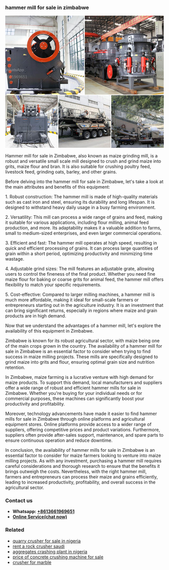 <h3>hammer mill for sale in zimbabwe</h3><img src='1708309577.jpg' alt=''><p>Hammer mill for sale in Zimbabwe, also known as maize grinding mill, is a robust and versatile small scale mill designed to crush and grind maize into grits, maize flour and bran. It is also suitable for crushing poultry feed, livestock feed, grinding oats, barley, and other grains.</p><p>Before delving into the hammer mill for sale in Zimbabwe, let's take a look at the main attributes and benefits of this equipment:</p><p>1. Robust construction: The hammer mill is made of high-quality materials such as cast iron and steel, ensuring its durability and long lifespan. It is designed to withstand heavy daily usage in a busy farming environment.</p><p>2. Versatility: This mill can process a wide range of grains and feed, making it suitable for various applications, including flour milling, animal feed production, and more. Its adaptability makes it a valuable addition to farms, small to medium-sized enterprises, and even larger commercial operations.</p><p>3. Efficient and fast: The hammer mill operates at high speed, resulting in quick and efficient processing of grains. It can process large quantities of grain within a short period, optimizing productivity and minimizing time wastage.</p><p>4. Adjustable grind sizes: The mill features an adjustable grate, allowing users to control the fineness of the final product. Whether you need fine maize flour for baking or coarse grits for animal feed, the hammer mill offers flexibility to match your specific requirements.</p><p>5. Cost-effective: Compared to larger milling machines, a hammer mill is much more affordable, making it ideal for small-scale farmers or entrepreneurs starting out in the agriculture industry. It is an investment that can bring significant returns, especially in regions where maize and grain products are in high demand.</p><p>Now that we understand the advantages of a hammer mill, let's explore the availability of this equipment in Zimbabwe.</p><p>Zimbabwe is known for its robust agricultural sector, with maize being one of the main crops grown in the country. The availability of a hammer mill for sale in Zimbabwe is an essential factor to consider when trying to find success in maize milling projects. These mills are specifically designed to grind maize into grits and flour, ensuring optimal grain size and nutrition retention.</p><p>In Zimbabwe, maize farming is a lucrative venture with high demand for maize products. To support this demand, local manufacturers and suppliers offer a wide range of robust and efficient hammer mills for sale in Zimbabwe. Whether you're buying for your individual needs or for commercial purposes, these machines can significantly boost your productivity and profitability.</p><p>Moreover, technology advancements have made it easier to find hammer mills for sale in Zimbabwe through online platforms and agricultural equipment stores. Online platforms provide access to a wider range of suppliers, offering competitive prices and product variations. Furthermore, suppliers often provide after-sales support, maintenance, and spare parts to ensure continuous operation and reduce downtime.</p><p>In conclusion, the availability of hammer mills for sale in Zimbabwe is an essential factor to consider for maize farmers looking to venture into maize milling projects. As with any investment, purchasing a hammer mill requires careful considerations and thorough research to ensure that the benefits it brings outweigh the costs. Nevertheless, with the right hammer mill, farmers and entrepreneurs can process their maize and grains efficiently, leading to increased productivity, profitability, and overall success in the agricultural sector.</p><h3>Contact us</h3><ul><li><strong>Whatsapp:&nbsp;<a href="https://wa.me/8613661969651">+8613661969651</a></strong></li><li><a href="https://swt.shibang-china.com/?git&amp;zhl&amp;hammer mill for sale in zimbabwe"><strong>Online Service(chat now)</strong></a></li></ul><h3>Related</h3><ul><li><a href='quarry crusher for sale in nigeria.md'>quarry crusher for sale in nigeria</a></li><li><a href='rent a rock crusher saudi.md'>rent a rock crusher saudi</a></li><li><a href='aggregates crashing plant in nigeria.md'>aggregates crashing plant in nigeria</a></li><li><a href='price of concrete crushing machine for sale.md'>price of concrete crushing machine for sale</a></li><li><a href='crusher for marble.md'>crusher for marble</a></li></ul>
